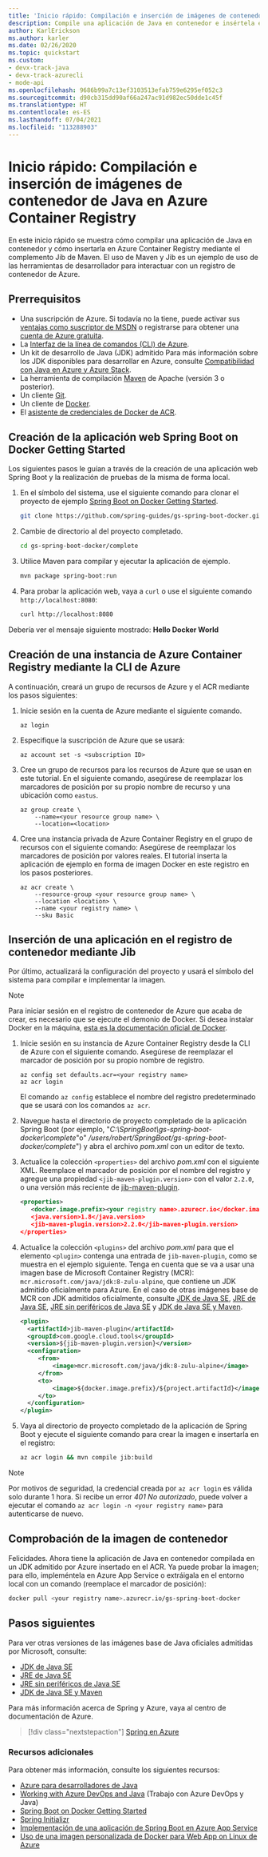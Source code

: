 ```yaml
---
title: 'Inicio rápido: Compilación e inserción de imágenes de contenedor de Java en Azure Container Registry mediante Maven y Jib'
description: Compile una aplicación de Java en contenedor e insértela en Azure Container Registry mediante el complemento Jib de Maven.
author: KarlErickson
ms.author: karler
ms.date: 02/26/2020
ms.topic: quickstart
ms.custom:
- devx-track-java
- devx-track-azurecli
- mode-api
ms.openlocfilehash: 9686b99a7c13ef3103513efab759e6295ef052c3
ms.sourcegitcommit: d90cb315dd90af66a247ac91d982ec50dde1c45f
ms.translationtype: HT
ms.contentlocale: es-ES
ms.lasthandoff: 07/04/2021
ms.locfileid: "113288903"
---
```

# <a name="quickstart-build-and-push-java-container-images-to-azure-container-registry"></a>Inicio rápido: Compilación e inserción de imágenes de contenedor de Java en Azure Container Registry

En este inicio rápido se muestra cómo compilar una aplicación de Java en contenedor y cómo insertarla en Azure Container Registry mediante el complemento Jib de Maven. El uso de Maven y Jib es un ejemplo de uso de las herramientas de desarrollador para interactuar con un registro de contenedor de Azure.

## <a name="prerequisites"></a>Prerrequisitos

* Una suscripción de Azure. Si todavía no la tiene, puede activar sus [ventajas como suscriptor de MSDN](https://azure.microsoft.com/pricing/member-offers/msdn-benefits-details) o registrarse para obtener una [cuenta de Azure gratuita](https://azure.microsoft.com/pricing/free-trial).
* La [Interfaz de la línea de comandos (CLI) de Azure](/cli/azure/overview).
* Un kit de desarrollo de Java (JDK) admitido Para más información sobre los JDK disponibles para desarrollar en Azure, consulte [Compatibilidad con Java en Azure y Azure Stack](/azure/developer/java/fundamentals/java-support-on-azure).
* La herramienta de compilación [Maven](http://maven.apache.org) de Apache (versión 3 o posterior).
* Un cliente [Git](https://git-scm.com).
* Un cliente de [Docker](https://www.docker.com).
* El [asistente de credenciales de Docker de ACR](https://github.com/Azure/acr-docker-credential-helper).

## <a name="create-the-spring-boot-on-docker-getting-started-web-app"></a>Creación de la aplicación web Spring Boot on Docker Getting Started

Los siguientes pasos le guían a través de la creación de una aplicación web Spring Boot y la realización de pruebas de la misma de forma local.

1. En el símbolo del sistema, use el siguiente comando para clonar el proyecto de ejemplo [Spring Boot on Docker Getting Started](https://github.com/spring-guides/gs-spring-boot-docker).

   ```bash
   git clone https://github.com/spring-guides/gs-spring-boot-docker.git
   ```

1. Cambie de directorio al del proyecto completado.

   ```bash
   cd gs-spring-boot-docker/complete
   ```

1. Utilice Maven para compilar y ejecutar la aplicación de ejemplo.

   ```bash
   mvn package spring-boot:run
   ```

1. Para probar la aplicación web, vaya a `curl` o use el siguiente comando `http://localhost:8080`:

   ```bash
   curl http://localhost:8080
   ```

Debería ver el mensaje siguiente mostrado: **Hello Docker World**

## <a name="create-an-azure-container-registry-using-the-azure-cli"></a>Creación de una instancia de Azure Container Registry mediante la CLI de Azure

A continuación, creará un grupo de recursos de Azure y el ACR mediante los pasos siguientes:

1. Inicie sesión en la cuenta de Azure mediante el siguiente comando.

   ```azurecli
   az login
   ```

1. Especifique la suscripción de Azure que se usará:

   ```azurecli
   az account set -s <subscription ID>
   ```

1. Cree un grupo de recursos para los recursos de Azure que se usan en este tutorial. En el siguiente comando, asegúrese de reemplazar los marcadores de posición por su propio nombre de recurso y una ubicación como `eastus`.

   ```azurecli
   az group create \
       --name=<your resource group name> \
       --location=<location>
   ```

1. Cree una instancia privada de Azure Container Registry en el grupo de recursos con el siguiente comando: Asegúrese de reemplazar los marcadores de posición por valores reales. El tutorial inserta la aplicación de ejemplo en forma de imagen Docker en este registro en los pasos posteriores.

   ```azurecli
   az acr create \
       --resource-group <your resource group name> \
       --location <location> \
       --name <your registry name> \
       --sku Basic
   ```

## <a name="push-your-app-to-the-container-registry-via-jib"></a>Inserción de una aplicación en el registro de contenedor mediante Jib

Por último, actualizará la configuración del proyecto y usará el símbolo del sistema para compilar e implementar la imagen.

> [!NOTE]
> Para iniciar sesión en el registro de contenedor de Azure que acaba de crear, es necesario que se ejecute el demonio de Docker. Si desea instalar Docker en la máquina, [esta es la documentación oficial de Docker](https://docs.docker.com/install/).

1. Inicie sesión en su instancia de Azure Container Registry desde la CLI de Azure con el siguiente comando. Asegúrese de reemplazar el marcador de posición por su propio nombre de registro.

   ```azurecli
   az config set defaults.acr=<your registry name>
   az acr login
   ```

   El comando `az config` establece el nombre del registro predeterminado que se usará con los comandos `az acr`.

1. Navegue hasta el directorio de proyecto completado de la aplicación Spring Boot (por ejemplo, "*C:\SpringBoot\gs-spring-boot-docker\complete*"o" */users/robert/SpringBoot/gs-spring-boot-docker/complete*") y abra el archivo *pom.xml* con un editor de texto.

1. Actualice la colección `<properties>` del archivo *pom.xml* con el siguiente XML. Reemplace el marcador de posición por el nombre del registro y agregue una propiedad `<jib-maven-plugin.version>` con el valor `2.2.0`, o una versión más reciente de [jib-maven-plugin](https://github.com/GoogleContainerTools/jib/tree/master/jib-maven-plugin).

   ```xml
   <properties>
      <docker.image.prefix><your registry name>.azurecr.io</docker.image.prefix>
      <java.version>1.8</java.version>
      <jib-maven-plugin.version>2.2.0</jib-maven-plugin.version>
   </properties>
   ```

1. Actualice la colección `<plugins>` del archivo *pom.xml* para que el elemento `<plugin>` contenga una entrada de `jib-maven-plugin`, como se muestra en el ejemplo siguiente. Tenga en cuenta que se va a usar una imagen base de Microsoft Container Registry (MCR): `mcr.microsoft.com/java/jdk:8-zulu-alpine`, que contiene un JDK admitido oficialmente para Azure. En el caso de otras imágenes base de MCR con JDK admitidos oficialmente, consulte [JDK de Java SE](https://hub.docker.com/_/microsoft-java-jdk), [JRE de Java SE](https://hub.docker.com/_/microsoft-java-jre), [JRE sin periféricos de Java SE](https://hub.docker.com/_/microsoft-java-jre-headless) y [JDK de Java SE y Maven](https://hub.docker.com/_/microsoft-java-maven).

   ```xml
   <plugin>
     <artifactId>jib-maven-plugin</artifactId>
     <groupId>com.google.cloud.tools</groupId>
     <version>${jib-maven-plugin.version}</version>
     <configuration>
        <from>
            <image>mcr.microsoft.com/java/jdk:8-zulu-alpine</image>
        </from>
        <to>
            <image>${docker.image.prefix}/${project.artifactId}</image>
        </to>
     </configuration>
   </plugin>
   ```

1. Vaya al directorio de proyecto completado de la aplicación de Spring Boot y ejecute el siguiente comando para crear la imagen e insertarla en el registro:

   ```bash
   az acr login && mvn compile jib:build
   ```

> [!NOTE]
>
> Por motivos de seguridad, la credencial creada por `az acr login` es válida solo durante 1 hora. Si recibe un error *401 No autorizado*, puede volver a ejecutar el comando `az acr login -n <your registry name>` para autenticarse de nuevo.

## <a name="verify-your-container-image"></a>Comprobación de la imagen de contenedor

Felicidades. Ahora tiene la aplicación de Java en contenedor compilada en un JDK admitido por Azure insertado en el ACR. Ya puede probar la imagen; para ello, impleméntela en Azure App Service o extráigala en el entorno local con un comando (reemplace el marcador de posición):

```bash
docker pull <your registry name>.azurecr.io/gs-spring-boot-docker
```

## <a name="next-steps"></a>Pasos siguientes

Para ver otras versiones de las imágenes base de Java oficiales admitidas por Microsoft, consulte:

* [JDK de Java SE](https://hub.docker.com/_/microsoft-java-jdk)
* [JRE de Java SE](https://hub.docker.com/_/microsoft-java-jre)
* [JRE sin periféricos de Java SE](https://hub.docker.com/_/microsoft-java-jre-headless)
* [JDK de Java SE y Maven](https://hub.docker.com/_/microsoft-java-maven)

Para más información acerca de Spring y Azure, vaya al centro de documentación de Azure.

> [!div class="nextstepaction"]
> [Spring en Azure](/azure/developer/java/spring-framework)

### <a name="additional-resources"></a>Recursos adicionales

Para obtener más información, consulte los siguientes recursos:

* [Azure para desarrolladores de Java](/azure/java)
* [Working with Azure DevOps and Java](/azure/devops/java) (Trabajo con Azure DevOps y Java)
* [Spring Boot on Docker Getting Started](https://spring.io/guides/gs/spring-boot-docker)
* [Spring Initializr](https://start.spring.io)
* [Implementación de una aplicación de Spring Boot en Azure App Service](/azure/developer/java/spring-framework/deploy-spring-boot-java-app-on-linux#configure-maven-to-build-image-to-your-azure-container-registry)
* [Uso de una imagen personalizada de Docker para Web App on Linux de Azure](../app-service/tutorial-custom-container.md)
